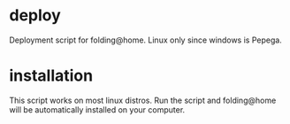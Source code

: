 # deploy
Deployment script for folding@home. Linux only since windows is Pepega.

# installation
This script works on most linux distros. Run the script and folding@home will be automatically installed on your computer.
